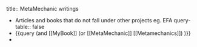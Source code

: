title:: MetaMechanic writings
- Articles and books that do not fall under other projects eg. EFA
  query-table:: false
- {{query (and [[MyBook]]  (or [[MetaMechanic]] [[Metamechanics]]) )}}
-